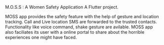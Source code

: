 M.O.S.S : A  Women Safety Application 
A Flutter project.

MOSS app provides the safety feature with the help of gesture and location tracking. Call and Live location SMS are forwarded to the trusted contacts. Functionality like voice command, shake gesture are avilable. MOSS app also faciliates its user with a online portal to share about the horrible experiences one might have faced.

